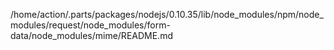 /home/action/.parts/packages/nodejs/0.10.35/lib/node_modules/npm/node_modules/request/node_modules/form-data/node_modules/mime/README.md